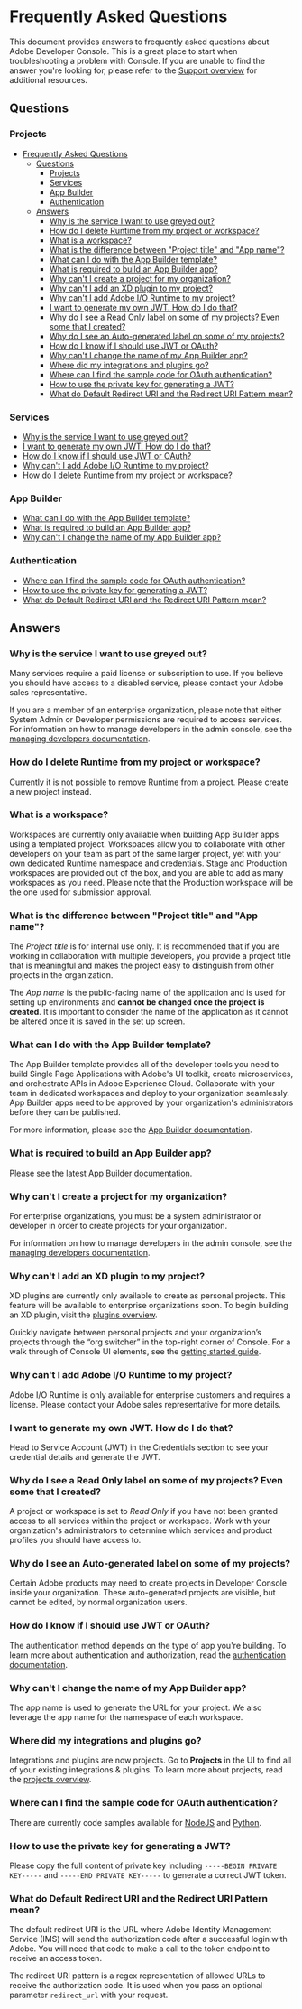 # Frequently Asked Questions

This document provides answers to frequently asked questions about Adobe Developer Console. This is a great place to start when troubleshooting a problem with Console. If you are unable to find the answer you're looking for, please refer to the [Support overview](support.md) for additional resources.

## Questions

### Projects

- [Frequently Asked Questions](#frequently-asked-questions)
  - [Questions](#questions)
    - [Projects](#projects)
    - [Services](#services)
    - [App Builder](#app-builder)
    - [Authentication](#authentication)
  - [Answers](#answers)
    - [Why is the service I want to use greyed out?](#why-is-the-service-i-want-to-use-greyed-out)
    - [How do I delete Runtime from my project or workspace?](#how-do-i-delete-runtime-from-my-project-or-workspace)
    - [What is a workspace?](#what-is-a-workspace)
    - [What is the difference between "Project title" and "App name"?](#what-is-the-difference-between-project-title-and-app-name)
    - [What can I do with the App Builder template?](#what-can-i-do-with-the-app-builder-template)
    - [What is required to build an App Builder app?](#what-is-required-to-build-an-app-builder-app)
    - [Why can't I create a project for my organization?](#why-cant-i-create-a-project-for-my-organization)
    - [Why can't I add an XD plugin to my project?](#why-cant-i-add-an-xd-plugin-to-my-project)
    - [Why can't I add Adobe I/O Runtime to my project?](#why-cant-i-add-adobe-io-runtime-to-my-project)
    - [I want to generate my own JWT. How do I do that?](#i-want-to-generate-my-own-jwt-how-do-i-do-that)
    - [Why do I see a Read Only label on some of my projects? Even some that I created?](#why-do-i-see-a-read-only-label-on-some-of-my-projects-even-some-that-i-created)
    - [Why do I see an Auto-generated label on some of my projects?](#why-do-i-see-an-auto-generated-label-on-some-of-my-projects)
    - [How do I know if I should use JWT or OAuth?](#how-do-i-know-if-i-should-use-jwt-or-oauth)
    - [Why can't I change the name of my App Builder app?](#why-cant-i-change-the-name-of-my-app-builder-app)
    - [Where did my integrations and plugins go?](#where-did-my-integrations-and-plugins-go)
    - [Where can I find the sample code for OAuth authentication?](#where-can-i-find-the-sample-code-for-oauth-authentication)
    - [How to use the private key for generating a JWT?](#how-to-use-the-private-key-for-generating-a-jwt)
    - [What do Default Redirect URI and the Redirect URI Pattern mean?](#what-do-default-redirect-uri-and-the-redirect-uri-pattern-mean)

### Services

* [Why is the service I want to use greyed out?](#why-is-the-service-i-want-to-use-greyed-out)
* [I want to generate my own JWT. How do I do that?](#i-want-to-generate-my-own-jwt-how-do-i-do-that)
* [How do I know if I should use JWT or OAuth?](#how-do-i-know-if-i-should-use-jwt-or-oauth)
* [Why can't I add Adobe I/O Runtime to my project?](#why-cant-i-add-adobe-io-runtime-to-my-project)
* [How do I delete Runtime from my project or workspace?](#how-do-i-delete-runtime-from-my-project-or-workspace)


### App Builder

* [What can I do with the App Builder template?](#what-can-i-do-with-the-app-builder-template)
* [What is required to build an App Builder app?](#what-is-required-to-build-an-app-builder-app)
* [Why can't I change the name of my App Builder app?](#why-cant-i-change-the-name-of-my-app-builder-app)

### Authentication

* [Where can I find the sample code for OAuth authentication?](#where-can-i-find-the-sample-code-for-oauth-authentication)
* [How to use the private key for generating a JWT?](#how-to-use-the-private-key-for-generating-a-jwt)
* [What do Default Redirect URI and the Redirect URI Pattern mean?](#what-do-default-redirect-uri-and-the-redirect-uri-pattern-mean)


## Answers

### Why is the service I want to use greyed out?

Many services require a paid license or subscription to use. If you believe you should have access to a disabled service, please contact your Adobe sales representative.

If you are a member of an enterprise organization, please note that either System Admin or Developer permissions are required to access services. For information on how to manage developers in the admin console, see the [managing developers documentation](https://helpx.adobe.com/enterprise/using/manage-developers.html).  

### How do I delete Runtime from my project or workspace?

Currently it is not possible to remove Runtime from a project. Please create a new project instead.

### What is a workspace?

Workspaces are currently only available when building App Builder apps using a templated project. Workspaces allow you to collaborate with other developers on your team as part of the same larger project, yet with your own dedicated Runtime namespace and credentials. Stage and Production workspaces are provided out of the box, and you are able to add as many workspaces as you need. Please note that the Production workspace will be the one used for submission approval.

### What is the difference between "Project title" and "App name"?

The *Project title* is for internal use only. It is recommended that if you are working in collaboration with multiple developers, you provide a project title that is meaningful and makes the project easy to distinguish from other projects in the organization.

The *App name* is the public-facing name of the application and is used for setting up environments and **cannot be changed once the project is created**. It is important to consider the name of the application as it cannot be altered once it is saved in the set up screen.

### What can I do with the App Builder template?

The App Builder template provides all of the developer tools you need to build Single Page Applications with Adobe's UI toolkit, create microservices, and orchestrate APIs in Adobe Experience Cloud. Collaborate with your team in dedicated workspaces and deploy to your organization seamlessly. App Builder apps need to be approved by your organization's administrators before they can be published.

For more information, please see the [App Builder documentation](https://www.adobe.io/apis/experienceplatform/project-firefly/).

### What is required to build an App Builder app?

Please see the latest [App Builder documentation](https://www.adobe.io/apis/experienceplatform/project-firefly/).

### Why can't I create a project for my organization?

For enterprise organizations, you must be a system administrator or developer in order to create projects for your organization. 

For information on how to manage developers in the admin console, see the [managing developers documentation](https://helpx.adobe.com/enterprise/using/manage-developers.html). 

### Why can't I add an XD plugin to my project?

XD plugins are currently only available to create as personal projects. This feature will be available to enterprise organizations soon. To begin building an XD plugin, visit the [plugins overview](../guides/plugins/index.md). 

Quickly navigate between personal projects and your organization’s projects through the “org switcher” in the top-right corner of Console. For a walk through of Console UI elements, see the [getting started guide](../guides/getting-started.md).

### Why can't I add Adobe I/O Runtime to my project?	

Adobe I/O Runtime is only available for enterprise customers and requires a license. Please contact your Adobe sales representative for more details.

### I want to generate my own JWT. How do I do that?	

Head to Service Account (JWT) in the Credentials section to see your credential details and generate the JWT.

### Why do I see a Read Only label on some of my projects? Even some that I created?	

A project or workspace is set to *Read Only* if you have not been granted access to all services within the project or workspace. Work with your organization's administrators to determine which services and product profiles you should have access to.

### Why do I see an Auto-generated label on some of my projects?

Certain Adobe products may need to create projects in Developer Console inside your organization. These auto-generated projects are visible, but cannot be edited, by normal organization users. 

### How do I know if I should use JWT or OAuth?	

The authentication method depends on the type of app you're building. To learn more about authentication and authorization, read the [authentication documentation](https://www.adobe.io/authentication/auth-methods.html#!AdobeDocs/adobeio-auth/master/AuthenticationOverview/AuthenticationGuide.md).

### Why can't I change the name of my App Builder app?

The app name is used to generate the URL for your project. We also leverage the app name for the namespace of each workspace.

### Where did my integrations and plugins go?	

Integrations and plugins are now projects. Go to **Projects** in the UI to find all of your existing integrations & plugins. To learn more about projects, read the [projects overview](../guides/projects/index.md).

### Where can I find the sample code for OAuth authentication?

There are currently code samples available for [NodeJS](https://github.com/AdobeDocs/adobe-dev-console/tree/main/samples/adobe-auth-node) and [Python](https://github.com/AdobeDocs/adobe-dev-console/tree/main/samples/adobe-auth-python).

### How to use the private key for generating a JWT?

Please copy the full content of private key including `-----BEGIN PRIVATE KEY-----` and `-----END PRIVATE KEY-----` to generate a correct JWT token.

### What do Default Redirect URI and the Redirect URI Pattern mean?

The default redirect URI is the URL where Adobe Identity Management Service (IMS) will send the authorization code after a successful login with Adobe. You will need that code to make a call to the token endpoint to receive an access token.

The redirect URI pattern is a regex representation of allowed URLs to receive the authorization code. It is used when you pass an optional parameter `redirect_url` with your request.
